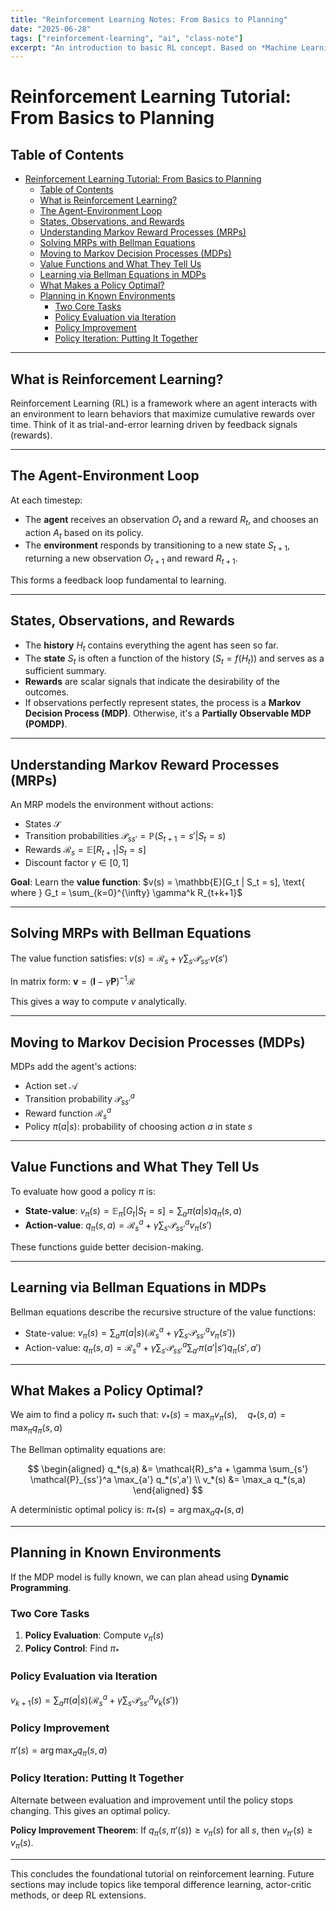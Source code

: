 ```yaml
---
title: "Reinforcement Learning Notes: From Basics to Planning"
date: "2025-06-28"
tags: ["reinforcement-learning", "ai", "class-note"]
excerpt: "An introduction to basic RL concept. Based on *Machine Learning* instructed by Prof. Mingsheng Long from School of Software, Tsinghua University. Refined by ChatGPT."
---
```


# Reinforcement Learning Tutorial: From Basics to Planning

## Table of Contents

- [Reinforcement Learning Tutorial: From Basics to Planning](#reinforcement-learning-tutorial-from-basics-to-planning)
  - [Table of Contents](#table-of-contents)
  - [What is Reinforcement Learning?](#what-is-reinforcement-learning)
  - [The Agent-Environment Loop](#the-agent-environment-loop)
  - [States, Observations, and Rewards](#states-observations-and-rewards)
  - [Understanding Markov Reward Processes (MRPs)](#understanding-markov-reward-processes-mrps)
  - [Solving MRPs with Bellman Equations](#solving-mrps-with-bellman-equations)
  - [Moving to Markov Decision Processes (MDPs)](#moving-to-markov-decision-processes-mdps)
  - [Value Functions and What They Tell Us](#value-functions-and-what-they-tell-us)
  - [Learning via Bellman Equations in MDPs](#learning-via-bellman-equations-in-mdps)
  - [What Makes a Policy Optimal?](#what-makes-a-policy-optimal)
  - [Planning in Known Environments](#planning-in-known-environments)
    - [Two Core Tasks](#two-core-tasks)
    - [Policy Evaluation via Iteration](#policy-evaluation-via-iteration)
    - [Policy Improvement](#policy-improvement)
    - [Policy Iteration: Putting It Together](#policy-iteration-putting-it-together)

---

## What is Reinforcement Learning?

Reinforcement Learning (RL) is a framework where an agent interacts with an environment to learn behaviors that maximize cumulative rewards over time. Think of it as trial-and-error learning driven by feedback signals (rewards).

---

## The Agent-Environment Loop

At each timestep:

* The **agent** receives an observation $O_t$ and a reward $R_t$, and chooses an action $A_t$ based on its policy.
* The **environment** responds by transitioning to a new state $S_{t+1}$, returning a new observation $O_{t+1}$ and reward $R_{t+1}$.

This forms a feedback loop fundamental to learning.

---

## States, Observations, and Rewards

* The **history** $H_t$ contains everything the agent has seen so far.
* The **state** $S_t$ is often a function of the history ($S_t = f(H_t)$) and serves as a sufficient summary.
* **Rewards** are scalar signals that indicate the desirability of the outcomes.
* If observations perfectly represent states, the process is a **Markov Decision Process (MDP)**. Otherwise, it's a **Partially Observable MDP (POMDP)**.

---

## Understanding Markov Reward Processes (MRPs)

An MRP models the environment without actions:

* States $\mathcal{S}$
* Transition probabilities $\mathcal{P}_{ss'} = \mathbb{P}(S_{t+1}=s'|S_t=s)$
* Rewards $\mathcal{R}_s = \mathbb{E}[R_{t+1}|S_t=s]$
* Discount factor $\gamma \in [0,1]$

**Goal**: Learn the **value function**:
$v(s) = \mathbb{E}[G_t | S_t = s], \text{ where } G_t = \sum_{k=0}^{\infty} \gamma^k R_{t+k+1}$

---

## Solving MRPs with Bellman Equations

The value function satisfies:
$v(s) = \mathcal{R}_s + \gamma \sum_{s'} \mathcal{P}_{ss'} v(s')$

In matrix form:
$\boldsymbol{v} = (\boldsymbol{I} - \gamma \boldsymbol{P})^{-1} \boldsymbol{\mathcal{R}}$

This gives a way to compute $v$ analytically.

---

## Moving to Markov Decision Processes (MDPs)

MDPs add the agent's actions:

* Action set $\mathcal{A}$
* Transition probability $\mathcal{P}_{ss'}^a$
* Reward function $\mathcal{R}_s^a$
* Policy $\pi(a|s)$: probability of choosing action $a$ in state $s$

---

## Value Functions and What They Tell Us

To evaluate how good a policy $\pi$ is:

* **State-value**:
  $v_\pi(s) = \mathbb{E}_\pi[G_t | S_t = s] = \sum_a \pi(a|s) q_\pi(s,a)$
* **Action-value**:
  $q_\pi(s,a) = \mathcal{R}_s^a + \gamma \sum_{s'} \mathcal{P}_{ss'}^a v_\pi(s')$

These functions guide better decision-making.

---

## Learning via Bellman Equations in MDPs

Bellman equations describe the recursive structure of the value functions:

* State-value:
  $v_\pi(s) = \sum_a \pi(a|s)(\mathcal{R}_s^a + \gamma \sum_{s'} \mathcal{P}_{ss'}^a v_\pi(s'))$
* Action-value:
  $q_\pi(s,a) = \mathcal{R}_s^a + \gamma \sum_{s'} \mathcal{P}_{ss'}^a \sum_{a'} \pi(a'|s') q_\pi(s',a')$

---

## What Makes a Policy Optimal?

We aim to find a policy $\pi_*$ such that:
$v_*(s) = \max_\pi v_\pi(s), \quad q_*(s,a) = \max_\pi q_\pi(s,a)$

The Bellman optimality equations are:

$$
\begin{aligned}
q_*(s,a) &= \mathcal{R}_s^a + \gamma \sum_{s'} \mathcal{P}_{ss'}^a \max_{a'} q_*(s',a') \\
v_*(s) &= \max_a q_*(s,a)
\end{aligned}
$$

A deterministic optimal policy is:
$\pi_*(s) = \arg\max_a q_*(s,a)$

---

## Planning in Known Environments

If the MDP model is fully known, we can plan ahead using **Dynamic Programming**.

### Two Core Tasks

1. **Policy Evaluation**: Compute $v_\pi(s)$
2. **Policy Control**: Find $\pi_*$

### Policy Evaluation via Iteration

$v_{k+1}(s) = \sum_a \pi(a|s)(\mathcal{R}_s^a + \gamma \sum_{s'} \mathcal{P}_{ss'}^a v_k(s'))$

### Policy Improvement

$\pi'(s) = \arg\max_a q_\pi(s,a)$

### Policy Iteration: Putting It Together

Alternate between evaluation and improvement until the policy stops changing. This gives an optimal policy.

**Policy Improvement Theorem**:
If $q_\pi(s, \pi'(s)) \ge v_\pi(s)$ for all $s$, then $v_{\pi'}(s) \ge v_\pi(s)$.

---

This concludes the foundational tutorial on reinforcement learning. Future sections may include topics like temporal difference learning, actor-critic methods, or deep RL extensions.
